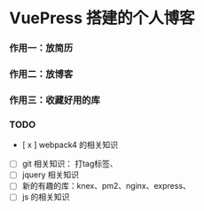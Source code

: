 # VuePress 搭建的个人博客

### 作用一：放简历

### 作用二：放博客

### 作用三：收藏好用的库

### TODO

- [ x ] webpack4 的相关知识
- [ ] git 相关知识： 打tag标签、
- [ ] jquery 相关知识
- [ ] 新的有趣的库：knex、pm2、nginx、express、
- [ ] js 的相关知识